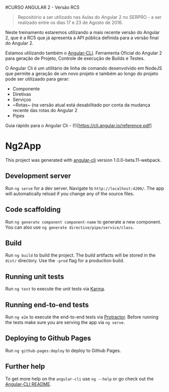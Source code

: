 #CURSO ANGULAR 2 - Versão RC5

> Repositório a ser utilizado nas Aulas do Angular 2 no SERPRO - a ser realizado entre os dias 17 e 23 de Agosto de 2016.

Neste treinamento estaremos utilizando a mais recente versão do Angular 2, que é a RC5 que já apresenta a API pública definida para a versão final do Angular 2.

Estamos utilizando também o [Angular-CLI](https://cli.angular.io/). Ferramenta Oficial do Angular 2 para geração de Projeto, Controle de execução de Builds e Testes.

O Angular Cli é um utilitário de linha de comando desenvolvido em NodeJS que permite a geração de um novo projeto e também ao longo do projeto pode ser utilizaado para gerar:

* Componente
* Diretivas
* Serviços
* ~Rotas~ (na versão atual está desabilitado por conta da mudança recente das rotas do Angular 2
* Pipes

Guia rápido para o Angular Cli - (!)[https://cli.angular.io/reference.pdf]

# Ng2App

This project was generated with [angular-cli](https://github.com/angular/angular-cli) version 1.0.0-beta.11-webpack.

## Development server
Run `ng serve` for a dev server. Navigate to `http://localhost:4200/`. The app will automatically reload if you change any of the source files.

## Code scaffolding

Run `ng generate component component-name` to generate a new component. You can also use `ng generate directive/pipe/service/class`.

## Build

Run `ng build` to build the project. The build artifacts will be stored in the `dist/` directory. Use the `-prod` flag for a production build.

## Running unit tests

Run `ng test` to execute the unit tests via [Karma](https://karma-runner.github.io).

## Running end-to-end tests

Run `ng e2e` to execute the end-to-end tests via [Protractor](http://www.protractortest.org/). 
Before running the tests make sure you are serving the app via `ng serve`.

## Deploying to Github Pages

Run `ng github-pages:deploy` to deploy to Github Pages.

## Further help

To get more help on the `angular-cli` use `ng --help` or go check out the [Angular-CLI README](https://github.com/angular/angular-cli/blob/master/README.md).
